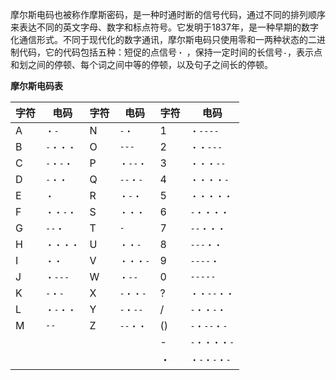 摩尔斯电码也被称作摩斯密码，是一种时通时断的信号代码，通过不同的排列顺序来表达不同的英文字母、数字和标点符号。它发明于1837年，是一种早期的数字化通信形式。不同于现代化的数字通讯，摩尔斯电码只使用零和一两种状态的二进制代码，它的代码包括五种：短促的点信号`・`
，保持一定时间的长信号`-`，表示点和划之间的停顿、每个词之间中等的停顿，以及句子之间长的停顿。

**摩尔斯电码表**

| 字符  | 电码     | 字符  | 电码     | 字符  | 电码       |
|-----|--------|-----|--------|-----|----------|
| A   | `・-`   | N   | `-・`   | 1   | `・----`  |
| B   | `-・・・` | O   | `---`  | 2   | `・・---`  |
| C   | `-・-・` | P   | `・--・` | 3   | `・・・--`  |
| D   | `-・・`  | Q   | `--・-` | 4   | `・・・・-`  |
| E   | `・`    | R   | `・-・`  | 5   | `・・・・・`  |
| F   | `・・-・` | S   | `・・・`  | 6   | `-・・・・`  |
| G   | `--・`  | T   | `-`    | 7   | `--・・・`  |
| H   | `・・・・` | U   | `・・-`  | 8   | `---・・`  |
| I   | `・・`   | V   | `・・・-` | 9   | `----・`  |
| J   | `・---` | W   | `・--`  | 0   | `-----`  |
| K   | `-・-`  | X   | `-・・-` | ?   | `・・--・・` |
| L   | `・-・・` | Y   | `-・--` | /   | `-・・-・`  |
| M   | `--`   | Z   | `--・・` | ()  | `-・--・-` |
|     |        |     |        | -   | `-・・・・-` |
|     |        |     |        | ・   | `・-・-・-` |
